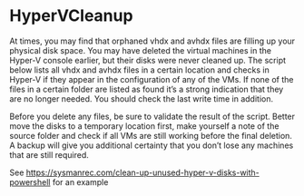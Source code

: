 # HyperVCleanup

At times, you may find that orphaned vhdx and avhdx files are filling up your physical disk space. You may have deleted the virtual machines in the Hyper-V console earlier, but their disks were never cleaned up. The script below lists all vhdx and avhdx files in a certain location and checks in Hyper-V if they appear in the configuration of any of the VMs. If none of the files in a certain folder are listed as found it’s a strong indication that they are no longer needed. You should check the last write time in addition.

Before you delete any files, be sure to validate the result of the script. Better move the disks to a temporary location first, make yourself a note of the source folder and check if all VMs are still working before the final deletion. A backup will give you additional certainty that you don’t lose any machines that are still required.

See https://sysmanrec.com/clean-up-unused-hyper-v-disks-with-powershell for an example
